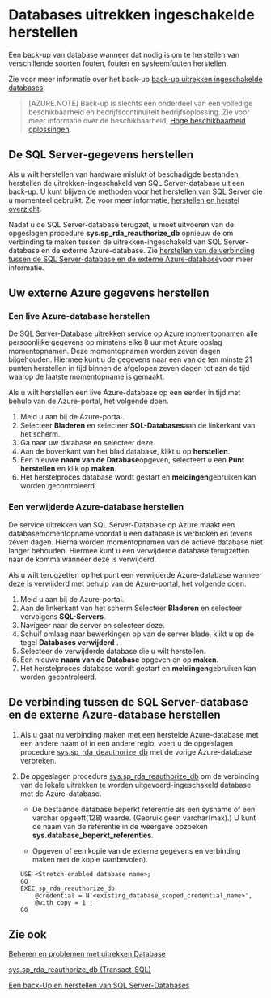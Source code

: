 <properties
    pageTitle="Databases uitrekken ingeschakelde herstellen | Microsoft Azure"
    description="Informatie over het herstellen van uitrekken\-databases ingeschakeld."
    services="sql-server-stretch-database"
    documentationCenter=""
    authors="douglaslMS"
    manager="jhubbard"
    editor=""/>

<tags
    ms.service="sql-server-stretch-database"
    ms.workload="data-management"
    ms.tgt_pltfrm="na"
    ms.devlang="na"
    ms.topic="article"
    ms.date="08/01/2016"
    ms.author="douglasl"/>

# <a name="restore-stretch-enabled-databases"></a>Databases uitrekken ingeschakelde herstellen

Een back-up van database wanneer dat nodig is om te herstellen van verschillende soorten fouten, fouten en systeemfouten herstellen.

Zie voor meer informatie over het back-up [back-up uitrekken ingeschakelde databases](sql-server-stretch-database-backup.md).

>   [AZURE.NOTE] Back-up is slechts één onderdeel van een volledige beschikbaarheid en bedrijfscontinuïteit bedrijfsoplossing. Zie voor meer informatie over de beschikbaarheid, [Hoge beschikbaarheid oplossingen](https://msdn.microsoft.com/library/ms190202.aspx).

## <a name="restore-your-sql-server-data"></a>De SQL Server-gegevens herstellen
Als u wilt herstellen van hardware mislukt of beschadigde bestanden, herstellen de uitrekken\-ingeschakeld van SQL Server-database uit een back-up. U kunt blijven de methoden voor het herstellen van SQL Server die u momenteel gebruikt. Zie voor meer informatie, [herstellen en herstel overzicht](https://msdn.microsoft.com/library/ms191253.aspx).

Nadat u de SQL Server-database terugzet, u moet uitvoeren van de opgeslagen procedure **sys.sp_rda_reauthorize_db** opnieuw de om verbinding te maken tussen de uitrekken\-ingeschakeld van SQL Server-database en de externe Azure-database. Zie [herstellen van de verbinding tussen de SQL Server-database en de externe Azure-database](#restore-the-connection-between-the-sql-server-database-and-the-remote-azure-database)voor meer informatie.

## <a name="restore-your-remote-azure-data"></a>Uw externe Azure gegevens herstellen

### <a name="recover-a-live-azure-database"></a>Een live Azure-database herstellen
De SQL Server-Database uitrekken service op Azure momentopnamen alle persoonlijke gegevens op minstens elke 8 uur met Azure opslag momentopnamen. Deze momentopnamen worden zeven dagen bijgehouden. Hiermee kunt u de gegevens naar een van de ten minste 21 punten herstellen in tijd binnen de afgelopen zeven dagen tot aan de tijd waarop de laatste momentopname is gemaakt.

Als u wilt herstellen een live Azure-database op een eerder in tijd met behulp van de Azure-portal, het volgende doen.

1. Meld u aan bij de Azure-portal.
2. Selecteer **Bladeren** en selecteer **SQL-Databases**aan de linkerkant van het scherm.
3. Ga naar uw database en selecteer deze.
4. Aan de bovenkant van het blad database, klikt u op **herstellen**.
5. Een nieuwe **naam van de Database**opgeven, selecteert u een **Punt herstellen** en klik op **maken**.
6. Het herstelproces database wordt gestart en **meldingen**gebruiken kan worden gecontroleerd.

### <a name="recover-a-deleted-azure-database"></a>Een verwijderde Azure-database herstellen
De service uitrekken van SQL Server-Database op Azure maakt een databasemomentopname voordat u een database is verbroken en tevens zeven dagen. Hierna worden momentopnamen van de actieve database niet langer behouden. Hiermee kunt u een verwijderde database terugzetten naar de komma wanneer deze is verwijderd.

Als u wilt terugzetten op het punt een verwijderde Azure-database wanneer deze is verwijderd met behulp van de Azure-portal, het volgende doen.

1. Meld u aan bij de Azure-portal.
2. Aan de linkerkant van het scherm Selecteer **Bladeren** en selecteer vervolgens **SQL-Servers**.
3. Navigeer naar de server en selecteer deze.
4. Schuif omlaag naar bewerkingen op van de server blade, klikt u op de tegel **Databases verwijderd** .
5. Selecteer de verwijderde database die u wilt herstellen.
5. Een nieuwe **naam van de Database** opgeven en op **maken**.
6. Het herstelproces database wordt gestart en **meldingen**gebruiken kan worden gecontroleerd.

## <a name="restore-the-connection-between-the-sql-server-database-and-the-remote-azure-database"></a>De verbinding tussen de SQL Server-database en de externe Azure-database herstellen

1.  Als u gaat nu verbinding maken met een herstelde Azure-database met een andere naam of in een andere regio, voert u de opgeslagen procedure [sys.sp_rda_deauthorize_db](https://msdn.microsoft.com/library/mt703716.aspx) met de vorige Azure-database verbreken.  

2.  De opgeslagen procedure [sys.sp_rda_reauthorize_db](https://msdn.microsoft.com/library/mt131016.aspx) om de verbinding van de lokale uitrekken te worden uitgevoerd\-ingeschakeld database met de Azure-database.  

    -   De bestaande database beperkt referentie als een sysname of een varchar opgeeft\(128\) waarde. \(Gebruik geen varchar\(max\).\) U kunt de naam van de referentie in de weergave opzoeken **sys.database\_beperkt\_referenties**.  

    -   Opgeven of een kopie van de externe gegevens en verbinding maken met de kopie (aanbevolen).  

    ```tsql  
    USE <Stretch-enabled database name>;
    GO
    EXEC sp_rda_reauthorize_db
        @credential = N'<existing_database_scoped_credential_name>',
        @with_copy = 1 ;  
    GO
    ```  

## <a name="see-also"></a>Zie ook

[Beheren en problemen met uitrekken Database](sql-server-stretch-database-manage.md)

[sys.sp_rda_reauthorize_db (Transact-SQL)](https://msdn.microsoft.com/library/mt131016.aspx)

[Een back-Up en herstellen van SQL Server-Databases](https://msdn.microsoft.com/library/ms187048.aspx)
